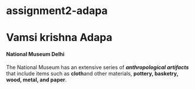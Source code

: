 # assignment2-adapa
# Vamsi krishna Adapa
#### National Museum Delhi
The National Museum has an extensive series of ***anthropological artifacts*** that include items such as **cloth**and other materials, **pottery, basketry, wood, metal, and paper**.